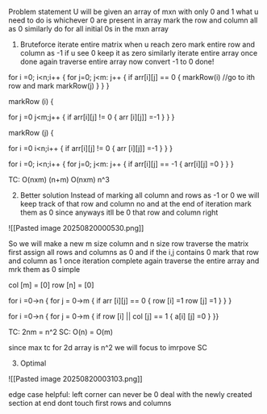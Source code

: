
Problem statement 
U will be given an array of mxn with only 0 and 1
what u need to do is whichever 0 are present in array mark the row and column all as 0
similarly do for all initial 0s in the mxn array

1. Bruteforce
   iterate entire matrix 
   when u reach zero mark entire row and column as -1 if u see 0 keep it as zero 
   similarly iterate entire array once done 
   again traverse entire array now convert -1 to 0 
   done!


for i =0; i<n;i++ {
for j=0; j<m: j++ {
if arr[i][j] == 0 {
markRow(i) //go to ith row and mark
markRow(j)
}
}
}

markRow (i) {

for j =0 j<m;j++ {
if arr[i][j] != 0 {
arr [i][j]] =-1
}
}
}


markRow (j) {

for i =0 i<n;i++ {
if arr[i][j] != 0 {
arr [i][j]] =-1
}
}
}

for i =0; i<n;i++ {
for j=0; j<m: j++ {
if arr[i][j] == -1 {
arr[i][j] =0
}
}
}

TC: O(nxm) (n+m) O(nxm)
n^3

2. Better solution
   Instead of marking all column and rows as -1 or 0 we will keep track of that row and column no and at the end of iteration mark them as 0 since anyways itll be 0 that row and column right 

![[Pasted image 20250820000530.png]]

So we will make a new m size column and n size row 
traverse the matrix first assign all rows and columns as 0 and if the i,j contains 0 mark that row and column as 1 
once iteration complete again traverse the entire array and mrk them as 0 simple 

col [m] = [0]
row [n] = [0]

for i =0->n {
for j = 0->m {
if arr [i][j] == 0 {
row [i] =1
row [j] =1
}
}
}

for i =0->n {
for j = 0->m {
if row [i] || col [j] == 1 {
a[i] [j] =0
}
}}

TC: 2nm = n^2
SC: O(n) = O(m)

since max tc for 2d array is n^2 we will focus to imrpove SC

3. Optimal

![[Pasted image 20250820003103.png]]

edge case helpful:
left corner can never be 0
deal with the newly created section at end
dont touch first rows and columns 


